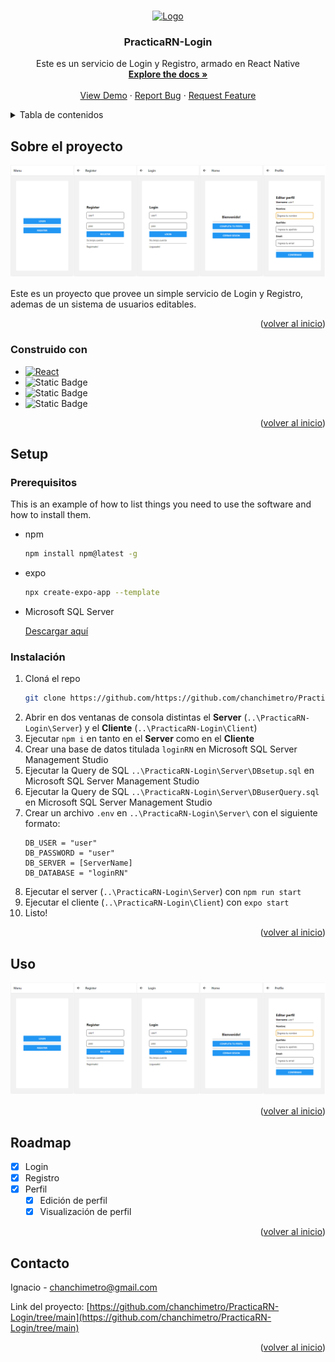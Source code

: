 <a name="readme-top"></a>




<!-- PROJECT LOGO -->
<br />
<div align="center">
  <a href="https://github.com/chanchimetro/PracticaRN-Login/tree/main">
    <img src="https://ps.w.org/login-customizer/assets/icon-256x256.png?rev=2455454" alt="Logo" width="80" height="80">
  </a>

<h3 align="center">PracticaRN-Login</h3>

  <p align="center">
    Este es un servicio de Login y Registro, armado en React Native 
    <br />
    <a href="https://github.com/chanchimetro/PracticaRN-Login"><strong>Explore the docs »</strong></a>
    <br />
    <br />
    <a href="T">View Demo</a>
    ·
    <a href="https://github.com/chanchimetro/PracticaRN-Login/tree/main/issues">Report Bug</a>
    ·
    <a href="https://github.com/chanchimetro/PracticaRN-Login/tree/main/issues">Request Feature</a>
  </p>
</div>



<!-- TABLE OF CONTENTS -->
<details>
  <summary>Tabla de contenidos</summary>
  <ol>
    <li>
      <a href="#about-the-project">Sobre el proyecto</a>
      <ul>
        <li><a href="#built-with">Construido con</a></li>
      </ul>
    </li>
    <li>
      <a href="#getting-started">Setup</a>
      <ul>
        <li><a href="#prerequisites">Pre-requisitos</a></li>
        <li><a href="#installation">Instalación</a></li>
      </ul>
    </li>
    <li><a href="#usage">Uso</a></li>
    <li><a href="#roadmap">Roadmap</a></li>
    <li><a href="#contact">Contacto</a></li>
  </ol>
</details>



<!-- ABOUT THE PROJECT -->
## Sobre el proyecto

![LoginRN Screen Shot][product-screenshot]

Este es un proyecto que provee un simple servicio de Login y Registro, ademas de un sistema de usuarios editables.

<p align="right">(<a href="#readme-top">volver al inicio</a>)</p>



### Construido con

* [![React][React.js]][React-url]
* ![Static Badge](https://img.shields.io/badge/React%20Native-black?style=for-the-badge&logo=react)
* ![Static Badge](https://img.shields.io/badge/Expo-black?style=for-the-badge&logo=expo)
* ![Static Badge](https://img.shields.io/badge/Axios-black?style=for-the-badge&logo=axios)

<p align="right">(<a href="#readme-top">volver al inicio</a>)</p>



<!-- GETTING STARTED -->
## Setup

### Prerequisitos

This is an example of how to list things you need to use the software and how to install them.
* npm
  ```sh
  npm install npm@latest -g
  ```
* expo
  ```sh
  npx create-expo-app --template
  ```
* Microsoft SQL Server
  <p><a href="https://www.microsoft.com/es-ar/sql-server/sql-server-downloads">Descargar aquí</a></p>

### Instalación

1. Cloná el repo
   ```sh
   git clone https://github.com/https://github.com/chanchimetro/PracticaRN-Login/tree/main.git
   ```
2. Abrir en dos ventanas de consola distintas el **Server** (`..\PracticaRN-Login\Server`) y el **Cliente** (`..\PracticaRN-Login\Client`)
3. Ejecutar `npm i` en tanto en el **Server** como en el **Cliente**
4. Crear una base de datos titulada `loginRN` en Microsoft SQL Server Management Studio
5. Ejecutar la Query de SQL `..\PracticaRN-Login\Server\DBsetup.sql` en Microsoft SQL Server Management Studio
6. Ejecutar la Query de SQL `..\PracticaRN-Login\Server\DBuserQuery.sql` en Microsoft SQL Server Management Studio
7. Crear un archivo `.env` en `..\PracticaRN-Login\Server\` con el siguiente formato:
   ```
   DB_USER = "user"
   DB_PASSWORD = "user"
   DB_SERVER = [ServerName]
   DB_DATABASE = "loginRN"
   ```
8. Ejecutar el server (`..\PracticaRN-Login\Server`) con `npm run start`
9. Ejecutar el cliente (`..\PracticaRN-Login\Client`) con `expo start`
10. Listo!

<p align="right">(<a href="#readme-top">volver al inicio</a>)</p>



<!-- USAGE EXAMPLES -->
## Uso
![LoginRN Screen Shot][product-screenshot]

<p align="right">(<a href="#readme-top">volver al inicio</a>)</p>



<!-- ROADMAP -->
## Roadmap

- [X] Login
- [X] Registro
- [X] Perfil
    - [X] Edición de perfil
    - [X] Visualización de perfil

<p align="right">(<a href="#readme-top">volver al inicio</a>)</p>

<!-- CONTACT -->
## Contacto

Ignacio - chanchimetro@gmail.com

Link del proyecto: [https://github.com/chanchimetro/PracticaRN-Login/tree/main](https://github.com/chanchimetro/PracticaRN-Login/tree/main)

<p align="right">(<a href="#readme-top">volver al inicio</a>)</p>

<!-- MARKDOWN LINKS & IMAGES -->
<!-- https://www.markdownguide.org/basic-syntax/#reference-style-links -->
[issues-shield]: https://img.shields.io/github/issues/https://github.com/chanchimetro/PracticaRN-Login/tree/main.svg?style=for-the-badge
[issues-url]: https://github.com/chanchimetro/PracticaRN-Login/tree/main/issues
[license-shield]: https://img.shields.io/github/license/https://github.com/chanchimetro/PracticaRN-Login/tree/main.svg?style=for-the-badge
[license-url]: https://github.com/https://github.com/chanchimetro/PracticaRN-Login/tree/main/blob/master/LICENSE.txt
[linkedin-shield]: https://img.shields.io/badge/-LinkedIn-black.svg?style=for-the-badge&logo=linkedin&colorB=555
[linkedin-url]: https://linkedin.com/in/linkedin_username
[product-screenshot]: assets/screenShowcase.png
[React.js]: https://img.shields.io/badge/React-20232A?style=for-the-badge&logo=react&logoColor=61DAFB
[React-url]: https://reactjs.org/
[ReactNative.js]: https://img.shields.io/badge/React-20232A?style=for-the-badge&logo=react&logoColor=61DAFB
[ReactNative-url]: https://reactnative.dev/
